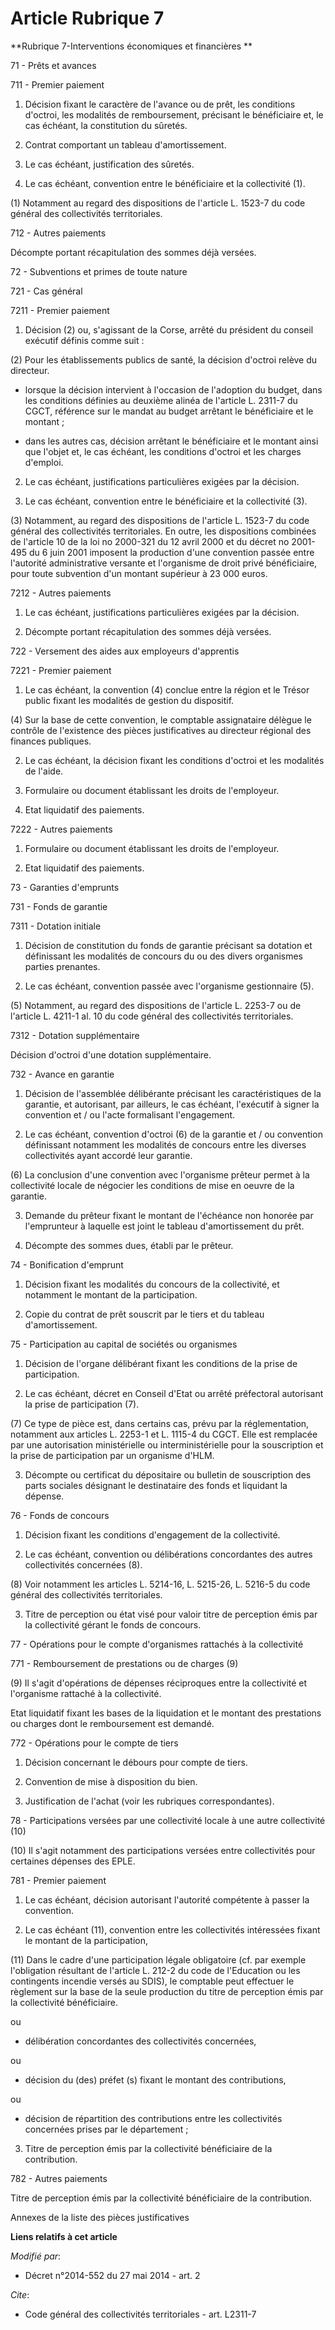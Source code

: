 # Article Rubrique 7

**Rubrique 7-Interventions économiques et financières **

71 - Prêts et avances 

711 - Premier paiement 

1. Décision fixant le caractère de l'avance ou de prêt, les conditions d'octroi, les modalités de remboursement, précisant le
bénéficiaire et, le cas échéant, la constitution du sûretés. 

2. Contrat comportant un tableau d'amortissement. 

3. Le cas échéant, justification des sûretés. 

4. Le cas échéant, convention entre le bénéficiaire et la collectivité (1).

(1) Notamment au regard des dispositions de l'article L. 1523-7 du code général des collectivités territoriales.

712 - Autres paiements 

Décompte portant récapitulation des sommes déjà versées. 

72 - Subventions et primes de toute nature 

721 - Cas général 

7211 - Premier paiement 

1. Décision (2) ou, s'agissant de la Corse, arrêté du président du conseil exécutif définis comme suit :

(2) Pour les établissements publics de santé, la décision d'octroi relève du directeur.

- lorsque la décision intervient à l'occasion de l'adoption du budget, dans les conditions définies au deuxième alinéa de
l'article L. 2311-7 du CGCT, référence sur le mandat au budget arrêtant le bénéficiaire et le montant ;

- dans les autres cas, décision arrêtant le bénéficiaire et le montant ainsi que l'objet et, le cas échéant, les conditions
d'octroi et les charges d'emploi. 

2. Le cas échéant, justifications particulières exigées par la décision. 

3. Le cas échéant, convention entre le bénéficiaire et la collectivité (3).

(3) Notamment, au regard des dispositions de l'article L. 1523-7 du code général des collectivités territoriales. En outre,
les dispositions combinées de l'article 10 de la loi no 2000-321 du 12 avril 2000 et du décret no 2001-495 du 6 juin 2001
imposent la production d'une convention passée entre l'autorité administrative versante et l'organisme de droit privé
bénéficiaire, pour toute subvention d'un montant supérieur à 23 000 euros.

7212 - Autres paiements 

1. Le cas échéant, justifications particulières exigées par la décision. 

2. Décompte portant récapitulation des sommes déjà versées. 

722 - Versement des aides aux employeurs d'apprentis 

7221 - Premier paiement 

1. Le cas échéant, la convention (4) conclue entre la région et le Trésor public fixant les modalités de gestion du
dispositif. 

(4) Sur la base de cette convention, le comptable assignataire délègue le contrôle de l'existence des pièces justificatives
au directeur régional des finances publiques.

2. Le cas échéant, la décision fixant les conditions d'octroi et les modalités de l'aide. 

3. Formulaire ou document établissant les droits de l'employeur. 

4. Etat liquidatif des paiements. 

7222 - Autres paiements 

1. Formulaire ou document établissant les droits de l'employeur. 

2. Etat liquidatif des paiements. 

73 - Garanties d'emprunts 

731 - Fonds de garantie 

7311 - Dotation initiale 

1. Décision de constitution du fonds de garantie précisant sa dotation et définissant les modalités de concours du ou des
divers organismes parties prenantes. 

2. Le cas échéant, convention passée avec l'organisme gestionnaire (5).

(5) Notamment, au regard des dispositions de l'article L. 2253-7 ou de l'article L. 4211-1 al. 10 du code général des
collectivités territoriales.

7312 - Dotation supplémentaire 

Décision d'octroi d'une dotation supplémentaire. 

732 - Avance en garantie 

1. Décision de l'assemblée délibérante précisant les caractéristiques de la garantie, et autorisant, par ailleurs, le cas
échéant, l'exécutif à signer la convention et / ou l'acte formalisant l'engagement. 

2. Le cas échéant, convention d'octroi (6) de la garantie et / ou convention définissant notamment les modalités de concours
entre les diverses collectivités ayant accordé leur garantie.

(6) La conclusion d'une convention avec l'organisme prêteur permet à la collectivité locale de négocier les conditions de
mise en oeuvre de la garantie.

3. Demande du prêteur fixant le montant de l'échéance non honorée par l'emprunteur à laquelle est joint le tableau
d'amortissement du prêt. 

4. Décompte des sommes dues, établi par le prêteur. 

74 - Bonification d'emprunt 

1. Décision fixant les modalités du concours de la collectivité, et notamment le montant de la participation. 

2. Copie du contrat de prêt souscrit par le tiers et du tableau d'amortissement. 

75 - Participation au capital de sociétés ou organismes 

1. Décision de l'organe délibérant fixant les conditions de la prise de participation. 

2. Le cas échéant, décret en Conseil d'Etat ou arrêté préfectoral autorisant la prise de participation (7).

(7) Ce type de pièce est, dans certains cas, prévu par la réglementation, notamment aux articles L. 2253-1 et L. 1115-4 du
CGCT. Elle est remplacée par une autorisation ministérielle ou interministérielle pour la souscription et la prise de
participation par un organisme d'HLM.

3. Décompte ou certificat du dépositaire ou bulletin de souscription des parts sociales désignant le destinataire des fonds
et liquidant la dépense. 

76 - Fonds de concours 

1. Décision fixant les conditions d'engagement de la collectivité. 

2. Le cas échéant, convention ou délibérations concordantes des autres collectivités concernées (8).

(8) Voir notamment les articles L. 5214-16, L. 5215-26, L. 5216-5 du code général des collectivités territoriales.

3. Titre de perception ou état visé pour valoir titre de perception émis par la collectivité gérant le fonds de concours. 

77 - Opérations pour le compte d'organismes rattachés à la collectivité 

771 - Remboursement de prestations ou de charges (9)

(9) Il s'agit d'opérations de dépenses réciproques entre la collectivité et l'organisme rattaché à la collectivité.

Etat liquidatif fixant les bases de la liquidation et le montant des prestations ou charges dont le remboursement est
demandé. 

772 - Opérations pour le compte de tiers 

1. Décision concernant le débours pour compte de tiers. 

2. Convention de mise à disposition du bien. 

3. Justification de l'achat (voir les rubriques correspondantes). 

78 - Participations versées par une collectivité locale à une autre collectivité (10)

(10) Il s'agit notamment des participations versées entre collectivités pour certaines dépenses des EPLE.

781 - Premier paiement 

1. Le cas échéant, décision autorisant l'autorité compétente à passer la convention. 

2. Le cas échéant (11), convention entre les collectivités intéressées fixant le montant de la participation, 

(11) Dans le cadre d'une participation légale obligatoire (cf. par exemple l'obligation résultant de l'article L. 212-2 du
code de l'Education ou les contingents incendie versés au SDIS), le comptable peut effectuer le règlement sur la base de la
seule production du titre de perception émis par la collectivité bénéficiaire.

ou

- délibération concordantes des collectivités concernées, 

ou

- décision du (des) préfet (s) fixant le montant des contributions, 

ou

- décision de répartition des contributions entre les collectivités concernées prises par le département ; 

3. Titre de perception émis par la collectivité bénéficiaire de la contribution. 

782 - Autres paiements 

Titre de perception émis par la collectivité bénéficiaire de la contribution. 

Annexes de la liste des pièces justificatives

**Liens relatifs à cet article**

_Modifié par_:

  - Décret n°2014-552 du 27 mai 2014 - art. 2

_Cite_:

  - Code général des collectivités territoriales - art. L2311-7
